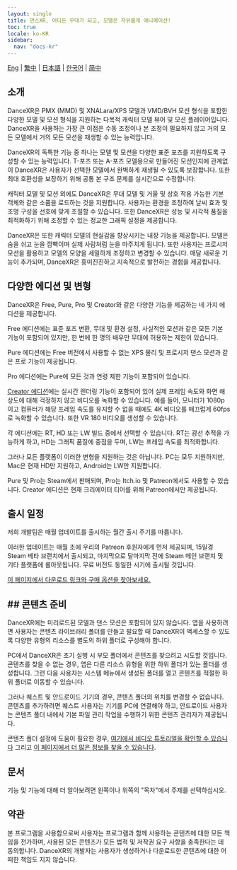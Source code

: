 ```yaml
---
layout: single
title: 댄스XR, 어디든 무대가 되고, 모델은 자유롭게 애니메이션!
toc: true
locale: ko-KR
sidebar:
  nav: "docs-kr"
---
```

[Eng](/dancexr/index) | [繁中](/tw/dancexr/index) | [日本語](/jp/dancexr/index) | [한국어](/kr/dancexr/index) | [简中](/zh/dancexr/index)

## 소개

DanceXR은 PMX (MMD) 및 XNALara/XPS 모델과 VMD/BVH 모션 형식을 포함한 다양한 모델 및 모션 형식을 지원하는 다목적 캐릭터 모델 뷰어 및 모션 플레이어입니다. DanceXR을 사용하는 가장 큰 이점은 수동 조정이나 본 조정이 필요하지 않고 거의 모든 모델에서 거의 모든 모션을 재생할 수 있는 능력입니다.

DanceXR의 독특한 기능 중 하나는 모델 및 모션을 다양한 표준 포즈를 지원하도록 구성할 수 있는 능력입니다. T-포즈 또는 A-포즈 모델용으로 만들어진 모션인지에 관계없이 DanceXR은 사용자가 선택한 모델에서 완벽하게 재생될 수 있도록 보장합니다. 또한 최대 호환성을 보장하기 위해 공통 본 구조 문제를 실시간으로 수정합니다.

캐릭터 모델 및 모션 외에도 DanceXR은 무대 모델 및 거울 및 상호 작용 가능한 기본 객체와 같은 소품을 로드하는 것을 지원합니다. 사용자는 환경을 조정하여 날씨 효과 및 조명 구성을 선호에 맞게 조절할 수 있습니다. 또한 DanceXR은 성능 및 시각적 품질을 최적화하기 위해 조정할 수 있는 정교한 그래픽 설정을 제공합니다.

DanceXR은 또한 캐릭터 모델의 현실감을 향상시키는 내장 기능을 제공합니다. 모델은 숨을 쉬고 눈을 깜빡이며 실제 사람처럼 눈을 마주치게 됩니다. 또한 사용자는 프로시저 모션을 활용하고 모델의 모양을 세밀하게 조정하고 변경할 수 있습니다. 매달 새로운 기능이 추가되며, DanceXR은 흥미진진하고 지속적으로 발전하는 경험을 제공합니다.

## 다양한 에디션 및 변형

DanceXR은 Free, Pure, Pro 및 Creator와 같은 다양한 기능을 제공하는 네 가지 에디션을 제공합니다.

Free 에디션에는 표준 포즈 변환, 무대 및 환경 설정, 사실적인 모션과 같은 모든 기본 기능이 포함되어 있지만, 한 번에 한 명의 배우만 무대에 허용하는 제한이 있습니다.

Pure 에디션에는 Free 버전에서 사용할 수 없는 XPS 물리 및 프로시저 댄스 모션과 같은 프로 기능이 제공됩니다.

Pro 에디션에는 Pure에 모든 것과 연령 제한 기능이 포함되어 있습니다.

[Creator 에디션](/dancexr/creator.md)에는 실시간 렌더링 기능이 포함되어 있어 실제 프레임 속도와 화면 해상도에 대해 걱정하지 않고 비디오를 녹화할 수 있습니다. 예를 들어, 모니터가 1080p이고 컴퓨터가 해당 프레임 속도를 유지할 수 없을 때에도 4K 비디오를 매끄럽게 60fps로 녹화할 수 있습니다. 또한 VR 180 비디오를 생성할 수 있습니다.

각 에디션에는 RT, HD 또는 LW 빌드 중에서 선택할 수 있습니다. RT는 광선 추적을 가능하게 하고, HD는 그래픽 품질에 중점을 두며, LW는 프레임 속도를 최적화합니다.

그러나 모든 플랫폼이 이러한 변형을 지원하는 것은 아닙니다. PC는 모두 지원하지만, Mac은 현재 HD만 지원하고, Android는 LW만 지원합니다.

Pure 및 Pro는 Steam에서 판매되며, Pro는 Itch.io 및 Patreon에서도 사용할 수 있습니다. Creator 에디션은 현재 크리에이터 티어를 위해 Patreon에서만 제공됩니다.

## 출시 일정

저희 개발팀은 매월 업데이트를 출시하는 월간 출시 주기를 따릅니다.

이러한 업데이트는 매월 초에 우리의 Patreon 후원자에게 먼저 제공되며, 15일경 Steam 베타 브랜치에서 출시되고, 마지막으로 달마지막 전에 Steam 메인 브랜치 및 기타 플랫폼에 롤아웃됩니다. 무료 버전도 동일한 시기에 출시될 것입니다.

[이 페이지에서 다운로드 링크와 구매 옵션을 찾아보세요.](/dancexr/download.md)
## ## 콘텐츠 준비

DanceXR에는 미리로드된 모델과 댄스 모션은 포함되어 있지 않습니다. 앱을 사용하려면 사용자는 콘텐츠 라이브러리 폴더를 만들고 필요할 때 DanceXR이 액세스할 수 있도록 다양한 유형의 리소스를 별도의 하위 폴더로 구성해야 합니다.

PC에서 DanceXR은 초기 실행 시 부모 폴더에서 콘텐츠를 찾으려고 시도할 것입니다. 콘텐츠를 찾을 수 없는 경우, 앱은 다른 리소스 유형을 위한 하위 폴더가 있는 폴더를 생성합니다. 그런 다음 사용자는 시스템 메뉴에서 생성된 폴더를 열고 콘텐츠를 적절한 하위 폴더로 이동할 수 있습니다.

그러나 퀘스트 및 안드로이드 기기의 경우, 콘텐츠 폴더의 위치를 변경할 수 없습니다. 콘텐츠를 추가하려면 퀘스트 사용자는 기기를 PC에 연결해야 하고, 안드로이드 사용자는 콘텐츠 폴더 내에서 기본 파일 관리 작업을 수행하기 위한 콘텐츠 관리자가 제공됩니다.

콘텐츠 폴더 설정에 도움이 필요한 경우, [여기에서 비디오 튜토리얼을 확인할 수 있습니다](https://www.youtube.com/watch?v=kjzxGEd8SqM&list=PLiOnKm2t3bhLV3HcABEs0xjqgrYcmDQcr&index=3) 그리고 [이 페이지에서 더 많은 정보를 찾을 수 있습니다](dancexr/preparecontent.md).


## 문서

기능 및 기능에 대해 더 알아보려면 왼쪽이나 위쪽의 "목차"에서 주제를 선택하십시오.


## 약관
본 프로그램을 사용함으로써 사용자는 프로그램과 함께 사용하는 콘텐츠에 대한 모든 책임을 전가하며, 사용된 모든 콘텐츠가 모든 법적 및 저작권 요구 사항을 충족한다는 데 동의합니다. DanceXR의 개발자는 사용자가 생성하거나 다운로드한 콘텐츠에 대한 어떠한 책임도 지지 않습니다.